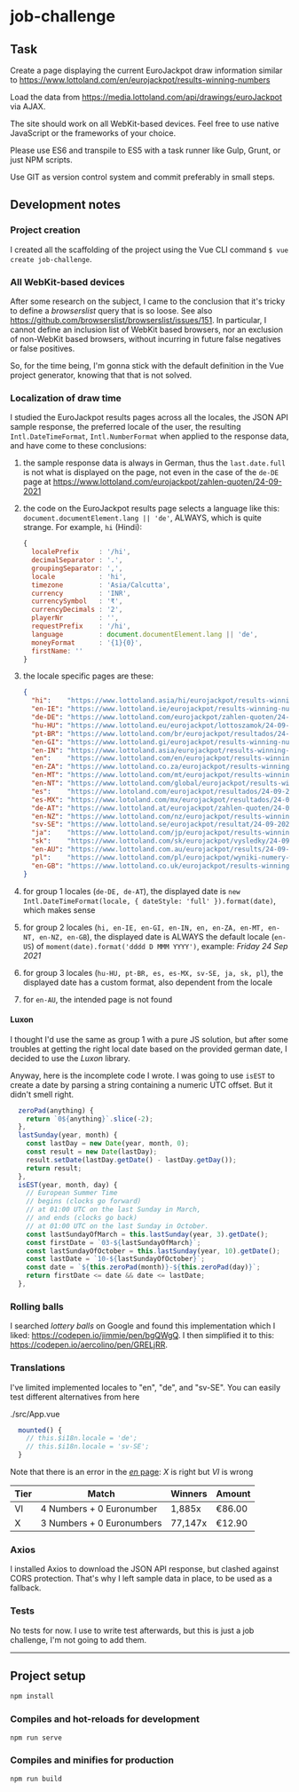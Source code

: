 # job-challenge


## Task

Create a page displaying the current EuroJackpot draw information similar to https://www.lottoland.com/en/eurojackpot/results-winning-numbers

Load the data from https://media.lottoland.com/api/drawings/euroJackpot via AJAX.

The site should work on all WebKit-based devices. Feel free to use native JavaScript or the frameworks of your choice.

Please use ES6 and transpile to ES5 with a task runner like Gulp, Grunt, or just NPM scripts.

Use GIT as version control system and commit preferably in small steps.


## Development notes


### Project creation

I created all the scaffolding of the project using the Vue CLI command `$ vue create job-challenge`.


### All WebKit-based devices

After some research on the subject, I came to the conclusion that it's tricky to define a _browserslist_ query that is so loose. See also https://github.com/browserslist/browserslist/issues/151. In particular, I cannot define an inclusion list of WebKit based browsers, nor an exclusion of non-WebKit based browsers, without incurring in future false negatives or false positives.

So, for the time being, I'm gonna stick with the default definition in the Vue project generator, knowing that that is not solved.


### Localization of draw time

I studied the EuroJackpot results pages across all the locales, the JSON API sample response, the preferred locale of the user, the resulting `Intl.DateTimeFormat`, `Intl.NumberFormat` when applied to the response data, and have come to these conclusions:

1. the sample response data is always in German, thus the `last.date.full` is not what is displayed on the page, not even in the case of the `de-DE` page at https://www.lottoland.com/eurojackpot/zahlen-quoten/24-09-2021
2. the code on the EuroJackpot results page selects a language like this: `document.documentElement.lang || 'de'`, ALWAYS, which is quite strange. For example, `hi` (Hindi):

    ```js
    {
      localePrefix     : '/hi',
      decimalSeparator : '.',
      groupingSeparator: ',',
      locale           : 'hi',
      timezone         : 'Asia/Calcutta',
      currency         : 'INR',
      currencySymbol   : '₹',
      currencyDecimals : '2',
      playerNr         : '',
      requestPrefix    : '/hi',
      language         : document.documentElement.lang || 'de',
      moneyFormat      : '{1}{0}',
      firstName: ''
    }
    ```

3. the locale specific pages are these:

    ```json
    {
      "hi":    "https://www.lottoland.asia/hi/eurojackpot/results-winning-numbers/24-09-2021",
      "en-IE": "https://www.lottoland.ie/eurojackpot/results-winning-numbers/24-09-2021",
      "de-DE": "https://www.lottoland.com/eurojackpot/zahlen-quoten/24-09-2021",
      "hu-HU": "https://www.lottoland.eu/eurojackpot/lottoszamok/24-09-2021",
      "pt-BR": "https://www.lottoland.com/br/eurojackpot/resultados/24-09-2021",
      "en-GI": "https://www.lottoland.gi/eurojackpot/results-winning-numbers/24-09-2021",
      "en-IN": "https://www.lottoland.asia/eurojackpot/results-winning-numbers/24-09-2021",
      "en":    "https://www.lottoland.com/en/eurojackpot/results-winning-numbers/24-09-2021",
      "en-ZA": "https://www.lottoland.co.za/eurojackpot/results-winning-numbers/24-09-2021",
      "en-MT": "https://www.lottoland.com/mt/eurojackpot/results-winning-numbers/24-09-2021",
      "en-NT": "https://www.lottoland.com/global/eurojackpot/results-winning-numbers/24-09-2021",
      "es":    "https://www.lotoland.com/eurojackpot/resultados/24-09-2021",
      "es-MX": "https://www.lotoland.com/mx/eurojackpot/resultados/24-09-2021",
      "de-AT": "https://www.lottoland.at/eurojackpot/zahlen-quoten/24-09-2021",
      "en-NZ": "https://www.lottoland.com/nz/eurojackpot/results-winning-numbers/24-09-2021",
      "sv-SE": "https://www.lottoland.se/eurojackpot/resultat/24-09-2021",
      "ja":    "https://www.lottoland.com/jp/eurojackpot/results-winning-numbers/24-09-2021",
      "sk":    "https://www.lottoland.com/sk/eurojackpot/vysledky/24-09-2021",
      "en-AU": "https://www.lottoland.com.au/eurojackpot/results/24-09-2021",
      "pl":    "https://www.lottoland.com/pl/eurojackpot/wyniki-numery-wygrane/24-09-2021",
      "en-GB": "https://www.lottoland.co.uk/eurojackpot/results-winning-numbers/24-09-2021",
    }
    ```

4. for group 1 locales (`de-DE, de-AT`), the displayed date is `new Intl.DateTimeFormat(locale, { dateStyle: 'full' }).format(date)`, which makes sense
5. for group 2 locales (`hi, en-IE, en-GI, en-IN, en, en-ZA, en-MT, en-NT, en-NZ, en-GB`), the displayed date is ALWAYS the default locale (`en-US`) of `moment(date).format('dddd D MMM YYYY')`, example: _Friday 24 Sep 2021_
6. for group 3 locales (`hu-HU, pt-BR, es, es-MX, sv-SE, ja, sk, pl`), the displayed date has a custom format, also dependent from the locale
7. for `en-AU`, the intended page is not found


#### Luxon

I thought I'd use the same as group 1 with a pure JS solution, but after some troubles at getting the right local date based on the provided german date, I decided to use the _Luxon_ library.

Anyway, here is the incomplete code I wrote. I was going to use `isEST` to create a date by parsing a string containing a numeric UTC offset. But it didn't smell right.

```js
  zeroPad(anything) {
    return `0${anything}`.slice(-2);
  },
  lastSunday(year, month) {
    const lastDay = new Date(year, month, 0);
    const result = new Date(lastDay);
    result.setDate(lastDay.getDate() - lastDay.getDay());
    return result;
  },
  isEST(year, month, day) {
    // European Summer Time
    // begins (clocks go forward)
    // at 01:00 UTC on the last Sunday in March,
    // and ends (clocks go back)
    // at 01:00 UTC on the last Sunday in October.
    const lastSundayOfMarch = this.lastSunday(year, 3).getDate();
    const firstDate = `03-${lastSundayOfMarch}`;
    const lastSundayOfOctober = this.lastSunday(year, 10).getDate();
    const lastDate = `10-${lastSundayOfOctober}`;
    const date = `${this.zeroPad(month)}-${this.zeroPad(day)}`;
    return firstDate <= date && date <= lastDate;
  },
```


### Rolling balls

I searched _lottery balls_ on Google and found this implementation which I liked: https://codepen.io/jimmie/pen/bgQWgQ. I then simplified it to this: https://codepen.io/aercolino/pen/GRELjRR.


### Translations

I've limited implemented locales to "en", "de", and "sv-SE". You can easily test different alternatives from here

./src/App.vue

```js
  mounted() {
    // this.$i18n.locale = 'de';
    // this.$i18n.locale = 'sv-SE';
  }
```

Note that there is an error in the [_en_ page](https://www.lottoland.com/en/eurojackpot/results-winning-numbers/24-09-2021): _X_ is right but _VI_ is wrong

|Tier|Match|Winners|Amount|
|---|---|---|---|
|VI|4 Numbers + 0 Euronumber|1,885x|€86.00|
|X|3 Numbers + 0 Euronumbers|77,147x|€12.90|


### Axios

I installed Axios to download the JSON API response, but clashed against CORS protection. That's why I left sample data in place, to be used as a fallback.


### Tests

No tests for now. I use to write test afterwards, but this is just a job challenge, I'm not going to add them.


---


## Project setup

```sh
npm install
```

### Compiles and hot-reloads for development

```sh
npm run serve
```

### Compiles and minifies for production

```sh
npm run build
```
